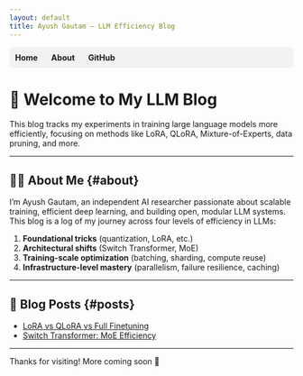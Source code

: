 ```yaml
---
layout: default
title: Ayush Gautam – LLM Efficiency Blog
---
```


<style>
.navbar {
  background-color: #f2f2f2;
  padding: 10px;
  margin-bottom: 30px;
  border-radius: 8px;
}
.navbar a {
  margin-right: 20px;
  text-decoration: none;
  font-weight: bold;
}
</style>

<div class="navbar">
  <a href="/">Home</a>
  <a href="/about/">About</a>
  <a href="https://github.com/Ayush-Gautam-25" target="_blank">GitHub</a>
</div>

# 👋 Welcome to My LLM Blog

This blog tracks my experiments in training large language models more efficiently, focusing on methods like LoRA, QLoRA, Mixture-of-Experts, data pruning, and more.

---

## 🧑‍💻 About Me {#about}

I’m Ayush Gautam, an independent AI researcher passionate about scalable training, efficient deep learning, and building open, modular LLM systems.  
This blog is a log of my journey across four levels of efficiency in LLMs:

1. **Foundational tricks** (quantization, LoRA, etc.)
2. **Architectural shifts** (Switch Transformer, MoE)
3. **Training-scale optimization** (batching, sharding, compute reuse)
4. **Infrastructure-level mastery** (parallelism, failure resilience, caching)

---

## 📝 Blog Posts {#posts}

- [LoRA vs QLoRA vs Full Finetuning](./blogs/lora_vs_qlora.html)
- [Switch Transformer: MoE Efficiency](./blogs/switch_moe.html)

---

Thanks for visiting! More coming soon 🚀
